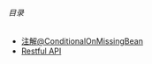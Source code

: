 ###### 目录
* [注解@ConditionalOnMissingBean](./files/annotation_ConditionalOnMissingBean.md)
* [Restful API](./files/restfulApi.md)
